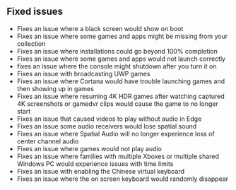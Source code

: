 ## Fixed issues
- Fixes an issue where a black screen would show on boot
- Fixes an issue where some games and apps might be missing from your collection
- Fixes an issue where installations could go beyond 100% completion
- Fixes an issue where some games and apps would not launch correctly
- fixes an issue where the console might shutdown after you turn it on
- Fixes an issue with broadcasting UWP games
- Fixes an issue where Cortana would have trouble launching games and then showing up in games
- Fixes an issue where resuming 4K HDR games after watching captured 4K screenshots or gamedvr clips would cause the game to no longer start
- Fixes an issue that caused videos to play without audio in Edge
- Fixes an issue some audio receivers would lose spatial sound
- Fixes an issue where Spatial Audio will no longer experience loss of center channel audio
- Fixes an issue where games would not play audio
- Fixes an issue where families with multiple Xboxes or multiple shared Windows PC would experience issues with time limits
- Fixes an issue with enabling the Chinese virtual keyboard
- Fixes an issue where the on screen keyboard would randomly disappear